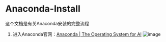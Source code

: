 # Anaconda-Install

这个文档是有关Anaconda安装的完整流程

1. 进入Anaconda官网：[Anaconda | The Operating System for AI](https://www.anaconda.com/)
![image](https://github.com/user-attachments/assets/a55f07f1-5179-44c7-80af-b15084387413)

